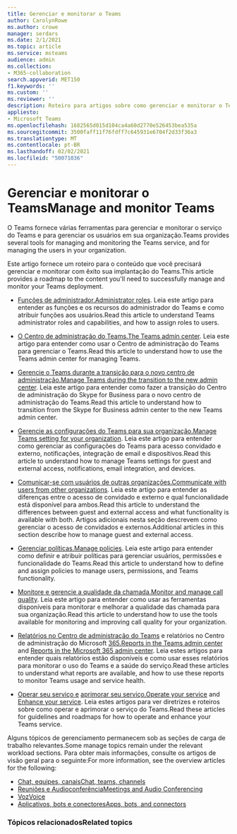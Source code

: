 ```yaml
---
title: Gerenciar e monitorar o Teams
author: CarolynRowe
ms.author: crowe
manager: serdars
ms.date: 2/1/2021
ms.topic: article
ms.service: msteams
audience: admin
ms.collection:
- M365-collaboration
search.appverid: MET150
f1.keywords: ''
ms.custom: ''
ms.reviewer: ''
description: Roteiro para artigos sobre como gerenciar e monitorar o Teams.
appliesto:
- Microsoft Teams
ms.openlocfilehash: 1682565d015d104ca4a60d2770e526453bea535a
ms.sourcegitcommit: 3500faff11f76fdff7c645931e6704f2d33f36a3
ms.translationtype: MT
ms.contentlocale: pt-BR
ms.lasthandoff: 02/02/2021
ms.locfileid: "50071036"
---
```

# <a name="manage-and-monitor-teams"></a><span data-ttu-id="d2dd6-103">Gerenciar e monitorar o Teams</span><span class="sxs-lookup"><span data-stu-id="d2dd6-103">Manage and monitor Teams</span></span>

<span data-ttu-id="d2dd6-104">O Teams fornece várias ferramentas para gerenciar e monitorar o serviço do Teams e para gerenciar os usuários em sua organização.</span><span class="sxs-lookup"><span data-stu-id="d2dd6-104">Teams provides several tools for managing and monitoring the Teams service, and for managing the users in your organization.</span></span>

<span data-ttu-id="d2dd6-105">Este artigo fornece um roteiro para o conteúdo que você precisará gerenciar e monitorar com êxito sua implantação do Teams.</span><span class="sxs-lookup"><span data-stu-id="d2dd6-105">This article provides a roadmap to the content you'll need to successfully manage and monitor your Teams deployment.</span></span>

- <span data-ttu-id="d2dd6-106">[Funções de administrador.](using-admin-roles.md)</span><span class="sxs-lookup"><span data-stu-id="d2dd6-106">[Administrator roles](using-admin-roles.md).</span></span> <span data-ttu-id="d2dd6-107">Leia este artigo para entender as funções e os recursos do administrador do Teams e como atribuir funções aos usuários.</span><span class="sxs-lookup"><span data-stu-id="d2dd6-107">Read this article to understand Teams administrator roles and capabilities, and how to assign roles to users.</span></span>

- <span data-ttu-id="d2dd6-108">[O Centro de administração do Teams.](manage-teams-in-modern-portal.md)</span><span class="sxs-lookup"><span data-stu-id="d2dd6-108">[The Teams admin center](manage-teams-in-modern-portal.md).</span></span> <span data-ttu-id="d2dd6-109">Leia este artigo para entender como usar o Centro de administração do Teams para gerenciar o Teams.</span><span class="sxs-lookup"><span data-stu-id="d2dd6-109">Read this article to understand how to use the Teams admin center for managing Teams.</span></span>  

- <span data-ttu-id="d2dd6-110">[Gerencie o Teams durante a transição para o novo centro de administração.](manage-teams-skypeforbusiness-admin-center.md)</span><span class="sxs-lookup"><span data-stu-id="d2dd6-110">[Manage Teams during the transition to the new admin center](manage-teams-skypeforbusiness-admin-center.md).</span></span> <span data-ttu-id="d2dd6-111">Leia este artigo para entender como fazer a transição do Centro de administração do Skype for Business para o novo centro de administração do Teams.</span><span class="sxs-lookup"><span data-stu-id="d2dd6-111">Read this article to understand how to transition from the Skype for Business admin center to the new Teams admin center.</span></span> 

- <span data-ttu-id="d2dd6-112">[Gerencie as configurações do Teams para sua organização.](enable-features-office-365.md)</span><span class="sxs-lookup"><span data-stu-id="d2dd6-112">[Manage Teams setting for your organization](enable-features-office-365.md).</span></span> <span data-ttu-id="d2dd6-113">Leia este artigo para entender como gerenciar as configurações do Teams para acesso convidado e externo, notificações, integração de email e dispositivos.</span><span class="sxs-lookup"><span data-stu-id="d2dd6-113">Read this article to understand how to manage Teams settings for guest and external access, notifications, email integration, and devices.</span></span>  

- <span data-ttu-id="d2dd6-114">[Comunicar-se com usuários de outras organizações.](communicate-with-users-from-other-organizations.md)</span><span class="sxs-lookup"><span data-stu-id="d2dd6-114">[Communicate with users from other organizations](communicate-with-users-from-other-organizations.md).</span></span> <span data-ttu-id="d2dd6-115">Leia este artigo para entender as diferenças entre o acesso de convidado e externo e qual funcionalidade está disponível para ambos.</span><span class="sxs-lookup"><span data-stu-id="d2dd6-115">Read this article to understand the differences between guest and external access and what functionality is available with both.</span></span> <span data-ttu-id="d2dd6-116">Artigos adicionais nesta seção descrevem como gerenciar o acesso de convidados e externos.</span><span class="sxs-lookup"><span data-stu-id="d2dd6-116">Additional articles in this section describe how to manage guest and external access.</span></span>

- <span data-ttu-id="d2dd6-117">[Gerenciar políticas.](assign-policies.md)</span><span class="sxs-lookup"><span data-stu-id="d2dd6-117">[Manage policies](assign-policies.md).</span></span> <span data-ttu-id="d2dd6-118">Leia este artigo para entender como definir e atribuir políticas para gerenciar usuários, permissões e funcionalidade do Teams.</span><span class="sxs-lookup"><span data-stu-id="d2dd6-118">Read this article to understand how to define and assign policies to manage users, permissions, and Teams functionality.</span></span>

- <span data-ttu-id="d2dd6-119">[Monitore e gerencie a qualidade da chamada.](monitor-call-quality-qos.md)</span><span class="sxs-lookup"><span data-stu-id="d2dd6-119">[Monitor and manage call quality](monitor-call-quality-qos.md).</span></span> <span data-ttu-id="d2dd6-120">Leia este artigo para entender como usar as ferramentas disponíveis para monitorar e melhorar a qualidade das chamada para sua organização.</span><span class="sxs-lookup"><span data-stu-id="d2dd6-120">Read this article to understand how to use the tools available for monitoring and improving call quality for your organization.</span></span>

- <span data-ttu-id="d2dd6-121">[Relatórios no Centro de administração do Teams](teams-analytics-and-reports/teams-reporting-reference.md) e relatórios no Centro de administração do Microsoft [365.](teams-activity-reports.md)</span><span class="sxs-lookup"><span data-stu-id="d2dd6-121">[Reports in the Teams admin center](teams-analytics-and-reports/teams-reporting-reference.md) and [Reports in the Microsoft 365 admin center](teams-activity-reports.md).</span></span> <span data-ttu-id="d2dd6-122">Leia estes artigos para entender quais relatórios estão disponíveis e como usar esses relatórios para monitorar o uso do Teams e a saúde do serviço.</span><span class="sxs-lookup"><span data-stu-id="d2dd6-122">Read these articles to understand what reports are available, and how to use these reports to monitor Teams usage and service health.</span></span>

- <span data-ttu-id="d2dd6-123">[Operar seu serviço e](teams-analytics-and-reports/teams-reporting-reference.md) [aprimorar seu serviço.](upgrade-enhance-my-service.md)</span><span class="sxs-lookup"><span data-stu-id="d2dd6-123">[Operate your service](teams-analytics-and-reports/teams-reporting-reference.md) and [Enhance your service](upgrade-enhance-my-service.md).</span></span> <span data-ttu-id="d2dd6-124">Leia estes artigos para ver diretrizes e roteiros sobre como operar e aprimorar o serviço do Teams.</span><span class="sxs-lookup"><span data-stu-id="d2dd6-124">Read these articles for guidelines and roadmaps for how to operate and enhance your Teams service.</span></span>

<span data-ttu-id="d2dd6-125">Alguns tópicos de gerenciamento permanecem sob as seções de carga de trabalho relevantes.</span><span class="sxs-lookup"><span data-stu-id="d2dd6-125">Some manage topics remain under the relevant workload sections.</span></span> <span data-ttu-id="d2dd6-126">Para obter mais informações, consulte os artigos de visão geral para o seguinte:</span><span class="sxs-lookup"><span data-stu-id="d2dd6-126">For more information, see the overview articles for the following:</span></span>

- [<span data-ttu-id="d2dd6-127">Chat, equipes, canais</span><span class="sxs-lookup"><span data-stu-id="d2dd6-127">Chat, teams, channels</span></span>](deploy-chat-teams-channels-microsoft-teams-landing-page.md)
- [<span data-ttu-id="d2dd6-128">Reuniões e Audioconferência</span><span class="sxs-lookup"><span data-stu-id="d2dd6-128">Meetings and Audio Conferencing</span></span>](deploy-meetings-microsoft-teams-landing-page.md)
- [<span data-ttu-id="d2dd6-129">Voz</span><span class="sxs-lookup"><span data-stu-id="d2dd6-129">Voice</span></span>](cloud-voice-landing-page.md)
- [<span data-ttu-id="d2dd6-130">Aplicativos, bots e conectores</span><span class="sxs-lookup"><span data-stu-id="d2dd6-130">Apps, bots, and connectors</span></span>](deploy-apps-microsoft-teams-landing-page.md)


### <a name="related-topics"></a><span data-ttu-id="d2dd6-131">Tópicos relacionados</span><span class="sxs-lookup"><span data-stu-id="d2dd6-131">Related topics</span></span>

